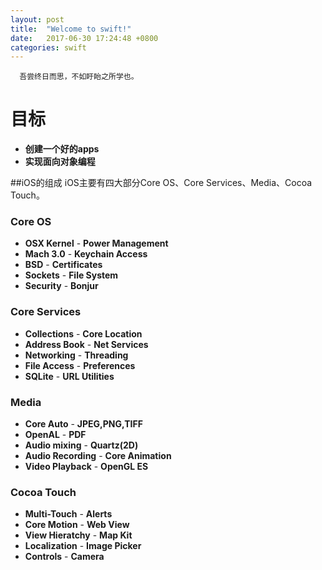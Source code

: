 ```yaml
---
layout: post
title:  "Welcome to swift!"
date:   2017-06-30 17:24:48 +0800
categories: swift
---
```

      吾尝终日而思，不如盱眙之所学也。

# 目标

- **创建一个好的apps**
- **实现面向对象编程**


##iOS的组成
   iOS主要有四大部分Core OS、Core Services、Media、Cocoa Touch。

### Core OS

- **OSX Kernel**     - **Power Management**
- **Mach 3.0**     - **Keychain Access**
- **BSD**     - **Certificates**
- **Sockets**     - **File System**
- **Security**     - **Bonjur**

### Core Services

- **Collections**     - **Core Location**
- **Address Book**     - **Net Services**
- **Networking**     - **Threading**
- **File Access**     - **Preferences**
- **SQLite**     - **URL Utilities**


### Media

- **Core Auto**     - **JPEG,PNG,TIFF**
- **OpenAL**     - **PDF**
- **Audio mixing**     - **Quartz(2D)**
- **Audio Recording**     - **Core Animation**
- **Video Playback**     - **OpenGL ES**

### Cocoa Touch

- **Multi-Touch**     - **Alerts**
- **Core Motion**     - **Web View**
- **View Hieratchy**     - **Map Kit**
- **Localization**     - **Image Picker**
- **Controls**     - **Camera**



 
